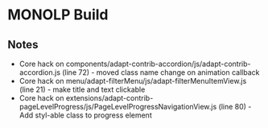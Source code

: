 # MONOLP Build

## Notes
* Core hack on components/adapt-contrib-accordion/js/adapt-contrib-accordion.js (line 72) - moved class name change on animation callback
* Core hack on menu/adapt-filterMenu/js/adapt-filterMenuItemView.js (line 21) - make title and text clickable
* Core hack on extensions/adapt-contrib-pageLevelProgress/js/PageLevelProgressNavigationView.js (line 80) - Add styl-able class to progress element 